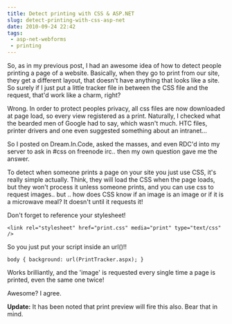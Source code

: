 ---title: Detect printing with CSS & ASP.NETslug: detect-printing-with-css-asp-netdate: 2010-09-24 22:42tags:  - asp-net-webforms - printing---So, as in my previous post, I had an awesome idea of how to detect people printing a page of a website. Basically, when they go to print from our site, they get a different layout, that doesn't have anything that looks like a site. So surely if I just put a little tracker file in between the CSS file and the request, that'd work like a charm, right?

Wrong. In order to protect peoples privacy, all css files are now downloaded at page load, so every view registered as a print. Naturally, I checked what the bearded men of Google had to say, which wasn't much. HTC files, printer drivers and one even suggested something about an intranet... 

So I posted on Dream.In.Code, asked the masses, and even RDC'd into my server to ask in #css on freenode irc.. then my own question gave me the answer.

To detect when someone prints a page on your site you just use CSS, it's really simple actually. Think, they will load the CSS when the page loads, but they won't process it unless someone prints, and you can use css to request images.. but .. how does CSS know if an image is an image or if it is a microwave meal? It doesn't until it requests it!

Don't forget to reference your stylesheet!

    <link rel="stylesheet" href="print.css" media="print" type="text/css" />

So you just put your script inside an url()!!

    body { background: url(PrintTracker.aspx); }

Works brilliantly, and the 'image' is requested every single time a page is printed, even the same one twice!

Awesome? I agree.

**Update:** It has been noted that print preview will fire this also. Bear that in mind.